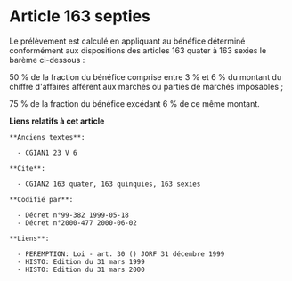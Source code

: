 # Article 163 septies

Le prélèvement est calculé en appliquant au bénéfice déterminé conformément aux dispositions des articles 163 quater à 163
sexies le barème ci-dessous :

50 % de la fraction du bénéfice comprise entre 3 % et 6 % du montant du chiffre d'affaires afférent aux marchés ou parties de
marchés imposables ;

75 % de la fraction du bénéfice excédant 6 % de ce même montant.

**Liens relatifs à cet article**

	**Anciens textes**:

	  - CGIAN1 23 V 6

	**Cite**:

	  - CGIAN2 163 quater, 163 quinquies, 163 sexies

	**Codifié par**:

	  - Décret n°99-382 1999-05-18
	  - Décret n°2000-477 2000-06-02

	**Liens**:

	  - PEREMPTION: Loi - art. 30 () JORF 31 décembre 1999
	  - HISTO: Edition du 31 mars 1999
	  - HISTO: Edition du 31 mars 2000
